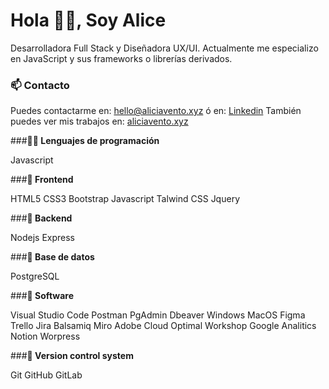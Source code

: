 # **Hola 👋🏻, Soy Alice**
Desarrolladora Full Stack y Diseñadora UX/UI. Actualmente me especializo en JavaScript y sus frameworks o librerías derivados.

### **📫 Contacto**

Puedes contactarme en: hello@aliciavento.xyz
ó en: [Linkedin](https://www.linkedin.com/in/aliciavento/)
También puedes ver mis trabajos en: [aliciavento.xyz](https://www.aliciavento.xyz/es.html)

###**🧑‍💻 Lenguajes de programación**

Javascript

###**🎨 Frontend**

HTML5 CSS3 Bootstrap Javascript Talwind CSS Jquery

###**🔨 Backend**

Nodejs Express

###**🔧 Base de datos**

PostgreSQL

###**📎 Software**

Visual Studio Code Postman PgAdmin Dbeaver Windows MacOS Figma Trello Jira Balsamiq Miro Adobe Cloud Optimal Workshop Google Analitics Notion Worpress 

###**📝 Version control system**

Git GitHub GitLab